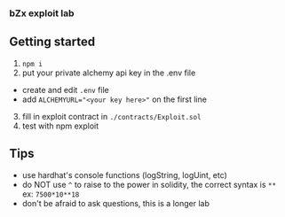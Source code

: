 ### bZx exploit lab

## Getting started
1. `npm i`
2. put your private alchemy api key in the .env file

- create and edit `.env` file
- add `ALCHEMYURL="<your key here>"` on the first line
3. fill in exploit contract in `./contracts/Exploit.sol`
4. test with npm exploit

## Tips

- use hardhat's console functions (logString, logUint, etc)
- do NOT use `^` to raise to the power in solidity, the correct syntax is `**` ex: `7500*10**18`
- don't be afraid to ask questions, this is a longer lab
